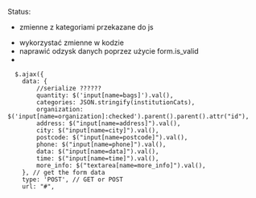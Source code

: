 Status:
+ zmienne z kategoriami przekazane do js
- wykorzystać zmienne w kodzie
- naprawić odzysk danych poprzez użycie form.is_valid
- 



      $.ajax({
        data: {
            //serialize ??????
            quantity: $('input[name=bags]').val(),
            categories: JSON.stringify(institutionCats),
            organization: $('input[name=organization]:checked').parent().parent().attr("id"),
            address: $("input[name=address]").val(),
            city: $("input[name=city]").val(),
            postcode: $("input[name=postcode]").val(),
            phone: $("input[name=phone]").val(),
            data: $("input[name=data]").val(),
            time: $("input[name=time]").val(),
            more_info: $("textarea[name=more_info]").val(),
        }, // get the form data
        type: 'POST', // GET or POST
        url: "#",